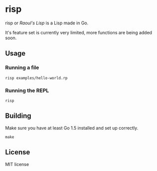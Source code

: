 # risp
risp or *Raoul's Lisp* is a Lisp made in Go.

It's feature set is currently very limited, more functions are being added soon.

## Usage
### Running a file
```
risp examples/hello-world.rp
```
### Running the REPL
```
risp
```

## Building
Make sure you have at least Go 1.5 installed and set up correctly.
```
make
```

## License
MIT license